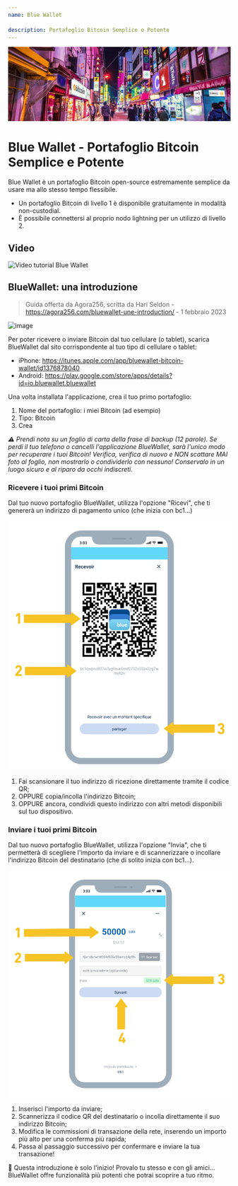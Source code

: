 ```yaml
---
name: Blue Wallet

description: Portafoglio Bitcoin Semplice e Potente
---
```


![cover](assets/cover.jpeg)

# Blue Wallet - Portafoglio Bitcoin Semplice e Potente

Blue Wallet è un portafoglio Bitcoin open-source estremamente semplice da usare ma allo stesso tempo flessibile.

- Un portafoglio Bitcoin di livello 1 è disponibile gratuitamente in modalità non-custodial.
- È possibile connettersi al proprio nodo lightning per un utilizzo di livello 2.

## Video

![Video tutorial Blue Wallet](https://www.youtube.com/watch?v=UCAtFgkdJtM)

## BlueWallet: una introduzione

> Guida offerta da Agora256, scritta da Hari Seldon - https://agora256.com/bluewallet-une-introduction/ - 1 febbraio 2023

![image](assets/1.jpg)

Per poter ricevere o inviare Bitcoin dal tuo cellulare (o tablet), scarica BlueWallet dal sito corrispondente al tuo tipo di cellulare o tablet:

- iPhone: https://itunes.apple.com/app/bluewallet-bitcoin-wallet/id1376878040
- Android: https://play.google.com/store/apps/details?id=io.bluewallet.bluewallet

Una volta installata l'applicazione, crea il tuo primo portafoglio:

1. Nome del portafoglio: i miei Bitcoin (ad esempio)
2. Tipo: Bitcoin
3. Crea

_⚠️ Prendi nota su un foglio di carta della frase di backup (12 parole). Se perdi il tuo telefono o cancelli l'applicazione BlueWallet, sarà l'unico modo per recuperare i tuoi Bitcoin! Verifica, verifica di nuovo e NON scattare MAI foto al foglio, non mostrarlo o condividerlo con nessuno! Conservalo in un luogo sicuro e al riparo da occhi indiscreti._

### Ricevere i tuoi primi Bitcoin

Dal tuo nuovo portafoglio BlueWallet, utilizza l'opzione "Ricevi", che ti genererà un indirizzo di pagamento unico (che inizia con bc1...)

![image](assets/2.png)

1. Fai scansionare il tuo indirizzo di ricezione direttamente tramite il codice QR;
2. OPPURE copia/incolla l'indirizzo Bitcoin;
3. OPPURE ancora, condividi questo indirizzo con altri metodi disponibili sul tuo dispositivo.

### Inviare i tuoi primi Bitcoin

Dal tuo nuovo portafoglio BlueWallet, utilizza l'opzione "Invia", che ti permetterà di scegliere l'importo da inviare e di scannerizzare o incollare l'indirizzo Bitcoin del destinatario (che di solito inizia con bc1...).

![image](assets/3.png)

1. Inserisci l'importo da inviare;
2. Scannerizza il codice QR del destinatario o incolla direttamente il suo indirizzo Bitcoin;
3. Modifica le commissioni di transazione della rete, inserendo un importo più alto per una conferma più rapida;
4. Passa al passaggio successivo per confermare e inviare la tua transazione!

🥇 Questa introduzione è solo l'inizio! Provalo tu stesso e con gli amici... BlueWallet offre funzionalità più potenti che potrai scoprire a tuo ritmo.
